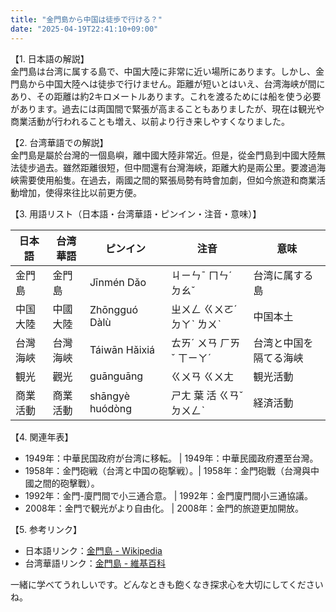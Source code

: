 ```yaml
---
title: "金門島から中国は徒歩で行ける？"
date: "2025-04-19T22:41:10+09:00"
---
```


【1. 日本語の解説】  
金門島は台湾に属する島で、中国大陸に非常に近い場所にあります。しかし、金門島から中国大陸へは徒歩で行けません。距離が短いとはいえ、台湾海峡が間にあり、その距離は約2キロメートルあります。これを渡るためには船を使う必要があります。過去には両国間で緊張が高まることもありましたが、現在は観光や商業活動が行われることも増え、以前より行き来しやすくなりました。

【2. 台湾華語での解説】  
金門島是屬於台灣的一個島嶼，離中國大陸非常近。但是，從金門島到中國大陸無法徒步過去。雖然距離很短，但中間還有台灣海峽，距離大約是兩公里。要渡過海峽需要使用船隻。在過去，兩國之間的緊張局勢有時會加劇，但如今旅遊和商業活動增加，使得來往比以前更方便。

【3. 用語リスト（日本語・台湾華語・ピンイン・注音・意味）】  

| 日本語      | 台湾華語      | ピンイン     | 注音       | 意味                           |
|------------|------------|-----------|-----------|------------------------------|
| 金門島      | 金門島      | Jīnmén Dǎo | ㄐㄧㄣˉ ㄇㄣˊ ㄉㄠˇ | 台湾に属する島                   |
| 中国大陸    | 中國大陸    | Zhōngguó Dàlù | ㄓㄨㄥ ㄍㄨㄛˊ ㄉㄚˋ ㄌㄨˋ | 中国本土                         |
| 台灣海峽    | 台灣海峽    | Táiwān Hǎixiá | ㄊㄞˊ ㄨㄢ ㄏㄞˇ ㄒㄧㄚˊ | 台湾と中国を隔てる海峡           |
| 観光        | 觀光        | guānguāng  | ㄍㄨㄢ ㄍㄨㄤ | 観光活動                       |
| 商業活動    | 商業活動    | shāngyè huódòng | ㄕㄤ 葉 活 ㄍㄢˇ ㄉㄨㄥˋ | 経済活動                       |

【4. 関連年表】  

- 1949年：中華民国政府が台湾に移転。   | 1949年：中華民國政府遷至台灣。
- 1958年：金門砲戦（台湾と中国の砲撃戦）。| 1958年：金門砲戰（台灣與中國之間的砲擊戰）。
- 1992年：金門-廈門間で小三通合意。      | 1992年：金門廈門間小三通協議。
- 2008年：金門で観光がより自由化。      | 2008年：金門的旅遊更加開放。

【5. 参考リンク】  

- 日本語リンク：[金門島 - Wikipedia](https://ja.wikipedia.org/wiki/金門島)
- 台湾華語リンク：[金門島 - 維基百科](https://zh.wikipedia.org/wiki/金門島)

一緒に学べてうれしいです。どんなときも飽くなき探求心を大切にしてくださいね。
